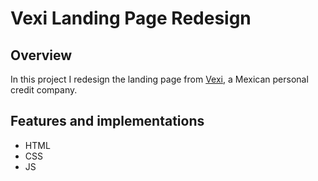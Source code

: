 # Vexi Landing Page Redesign

## Overview
In this project I redesign the landing page from [Vexi](https://vexi.mx), a Mexican personal credit company.

## Features and implementations
<ul>
  <li>HTML</li>
  <li>CSS</li>
  <li>JS</li>
</ul>
